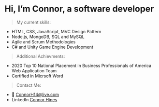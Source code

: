 # Hi, I’m Connor, a software developer

> My current skills:

- HTML, CSS, JavaScript, MVC Design Pattern
- Node.js, MongoDB, SQL and MySQL
- Agile and Scrum Methodologies
- C# and Unity Game Engine Development

> Additional Achievments:

- 2020 Top 10 National Placement in Business Professionals of America Web Application Team
- Certified in Micrsoft Word

> Contact Me:

- 📧 ConnorH14@live.com
- LinkedIn [Connor Hines](https://www.linkedin.com/in/connor-hines-802413193/)

